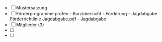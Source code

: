 - [ ] Mustersatzung
- [ ] Förderprogramme prüfen
      - Kurzübersicht - Förderung - Jagdabgabe
          [Förderrichtlinie Jagdabgabe.pdf](.attachments/a92906fb22e4f44a45fd6b01b9bc50505aa6341e.pdf) 
      - [Jagdabgabe](https://www.foerderdatenbank.de/FDB/Content/DE/Foerderprogramm/Land/Thueringen/jagdwesen-jagdabgabe.html)
- [ ] Mitglieder (3)
- [ ] 
- [ ] 